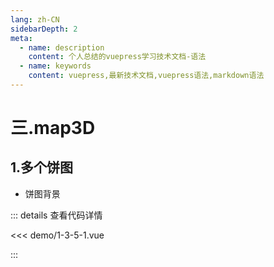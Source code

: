 ```yaml
---
lang: zh-CN
sidebarDepth: 2
meta:
  - name: description
    content: 个人总结的vuepress学习技术文档-语法
  - name: keywords
    content: vuepress,最新技术文档,vuepress语法,markdown语法
---
```


# 三.map3D

## 1.多个饼图

- 饼图背景

  <Container url="http://localhost:8090/resume/?type=echarts&name=1-3-5-1.vue" />

::: details 查看代码详情

<<< demo/1-3-5-1.vue

:::